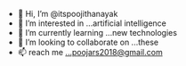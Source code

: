 - 👋 Hi, I’m @itspoojithanayak
- 👀 I’m interested in ...artificial intelligence 
- 🌱 I’m currently learning ...new technologies 
- 💞️ I’m looking to collaborate on ...these
- 📫 reach me ...poojars2018@gmail.com 

<!---
itspoojithanayak/itspoojithanayak is a ✨ special ✨ repository because its `README.md` (this file) appears on your GitHub profile.
You can click the Preview link to take a look at your changes.
--->
